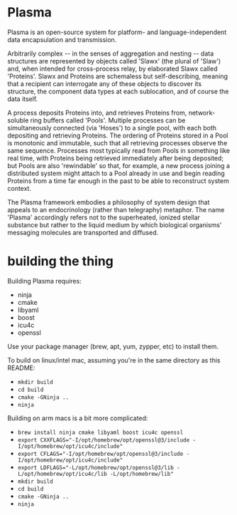 # Plasma

Plasma is an open-source system for platform- and language-independent data
encapsulation and transmission.

Arbitrarily complex -- in the senses of aggregation and nesting -- data
structures are represented by objects called 'Slawx' (the plural of 'Slaw')
and, when intended for cross-process relay, by elaborated Slawx called
'Proteins'. Slawx and Proteins are schemaless but self-describing, meaning
that a recipient can interrogate any of these objects to discover its
structure, the component data types at each sublocation, and of course the
data itself.

A process deposits Proteins into, and retrieves Proteins from, network-soluble
ring buffers called 'Pools'. Multiple processes can be simultaneously
connected (via 'Hoses') to a single pool, with each both depositing and
retrieving Proteins. The ordering of Proteins stored in a Pool is monotonic
and immutable, such that all retrieving processes observe the same
sequence. Processes most typically read from Pools in something like real
time, with Proteins being retrieved immediately after being deposited; but
Pools are also 'rewindable' so that, for example, a new process joining a
distributed system might attach to a Pool already in use and begin reading
Proteins from a time far enough in the past to be able to reconstruct system
context.

The Plasma framework embodies a philosophy of system design that appeals to an
endocrinology (rather than telegraphy) metaphor. The name 'Plasma' accordingly
refers not to the superheated, ionized stellar substance but rather to the
liquid medium by which biological organisms' messaging molecules are
transported and diffused.

# building the thing

Building Plasma requires:

- ninja
- cmake
- libyaml
- boost
- icu4c
- openssl

Use your package manager (brew, apt, yum, zypper, etc) to install them.

To build on linux/intel mac, assuming you're in the same directory as this README:

- `mkdir build`
- `cd build`
- `cmake -GNinja ..`
- `ninja`

Building on arm macs is a bit more complicated:

- `brew install ninja cmake libyaml boost icu4c openssl`
- `export CXXFLAGS="-I/opt/homebrew/opt/openssl@3/include -I/opt/homebrew/opt/icu4c/include"`
- `export CFLAGS="-I/opt/homebrew/opt/openssl@3/include -I/opt/homebrew/opt/icu4c/include"`
- `export LDFLAGS="-L/opt/homebrew/opt/openssl@3/lib -L/opt/homebrew/opt/icu4c/lib -L/opt/homebrew/lib"`
- `mkdir build`
- `cd build`
- `cmake -GNinja ..`
- `ninja`

